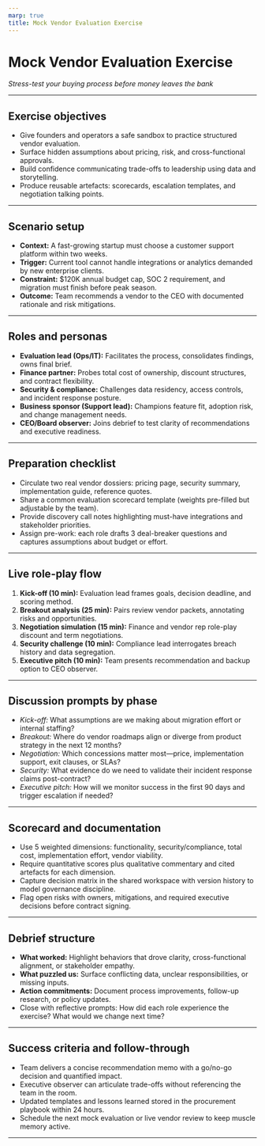 ```yaml
---
marp: true
title: Mock Vendor Evaluation Exercise
---
```


# Mock Vendor Evaluation Exercise
*Stress-test your buying process before money leaves the bank*

---

## Exercise objectives
- Give founders and operators a safe sandbox to practice structured vendor evaluation.
- Surface hidden assumptions about pricing, risk, and cross-functional approvals.
- Build confidence communicating trade-offs to leadership using data and storytelling.
- Produce reusable artefacts: scorecards, escalation templates, and negotiation talking points.

---

## Scenario setup
- **Context:** A fast-growing startup must choose a customer support platform within two weeks.
- **Trigger:** Current tool cannot handle integrations or analytics demanded by new enterprise clients.
- **Constraint:** $120K annual budget cap, SOC 2 requirement, and migration must finish before peak season.
- **Outcome:** Team recommends a vendor to the CEO with documented rationale and risk mitigations.

---

## Roles and personas
- **Evaluation lead (Ops/IT):** Facilitates the process, consolidates findings, owns final brief.
- **Finance partner:** Probes total cost of ownership, discount structures, and contract flexibility.
- **Security & compliance:** Challenges data residency, access controls, and incident response posture.
- **Business sponsor (Support lead):** Champions feature fit, adoption risk, and change management needs.
- **CEO/Board observer:** Joins debrief to test clarity of recommendations and executive readiness.

---

## Preparation checklist
- Circulate two real vendor dossiers: pricing page, security summary, implementation guide, reference quotes.
- Share a common evaluation scorecard template (weights pre-filled but adjustable by the team).
- Provide discovery call notes highlighting must-have integrations and stakeholder priorities.
- Assign pre-work: each role drafts 3 deal-breaker questions and captures assumptions about budget or effort.

---

## Live role-play flow
1. **Kick-off (10 min):** Evaluation lead frames goals, decision deadline, and scoring method.
2. **Breakout analysis (25 min):** Pairs review vendor packets, annotating risks and opportunities.
3. **Negotiation simulation (15 min):** Finance and vendor rep role-play discount and term negotiations.
4. **Security challenge (10 min):** Compliance lead interrogates breach history and data segregation.
5. **Executive pitch (10 min):** Team presents recommendation and backup option to CEO observer.

---

## Discussion prompts by phase
- *Kick-off:* What assumptions are we making about migration effort or internal staffing?
- *Breakout:* Where do vendor roadmaps align or diverge from product strategy in the next 12 months?
- *Negotiation:* Which concessions matter most—price, implementation support, exit clauses, or SLAs?
- *Security:* What evidence do we need to validate their incident response claims post-contract?
- *Executive pitch:* How will we monitor success in the first 90 days and trigger escalation if needed?

---

## Scorecard and documentation
- Use 5 weighted dimensions: functionality, security/compliance, total cost, implementation effort, vendor viability.
- Require quantitative scores plus qualitative commentary and cited artefacts for each dimension.
- Capture decision matrix in the shared workspace with version history to model governance discipline.
- Flag open risks with owners, mitigations, and required executive decisions before contract signing.

---

## Debrief structure
- **What worked:** Highlight behaviors that drove clarity, cross-functional alignment, or stakeholder empathy.
- **What puzzled us:** Surface conflicting data, unclear responsibilities, or missing inputs.
- **Action commitments:** Document process improvements, follow-up research, or policy updates.
- Close with reflective prompts: How did each role experience the exercise? What would we change next time?

---

## Success criteria and follow-through
- Team delivers a concise recommendation memo with a go/no-go decision and quantified impact.
- Executive observer can articulate trade-offs without referencing the team in the room.
- Updated templates and lessons learned stored in the procurement playbook within 24 hours.
- Schedule the next mock evaluation or live vendor review to keep muscle memory active.
---
